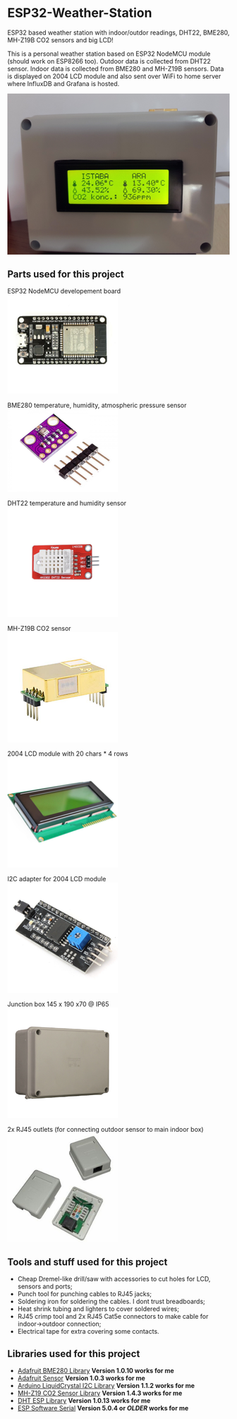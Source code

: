 # ESP32-Weather-Station
ESP32 based weather station with indoor/outdor readings, DHT22, BME280, MH-Z19B CO2 sensors and big LCD!

This is a personal weather station based on ESP32 NodeMCU module (should work on ESP8266 too). 
Outdoor data is collected from DHT22 sensor. Indoor data is collected from BME280 and MH-Z19B sensors. Data is displayed on 2004 LCD module and also sent over WiFi to home server where InfluxDB and Grafana is hosted.

<img src="/images/Finished_product.jpg" alt="Finished weather station" width="650"/>

## Parts used for this project

ESP32 NodeMCU developement board<br/>
<img src="/images/ESP32.jpg" alt="ESP32" width="250"/>

BME280 temperature, humidity, atmospheric pressure sensor<br/>
<img src="/images/BME280.jpg" alt="BME280" width="250"/>

DHT22 temperature and humidity  sensor<br/>
<img src="/images/DHT22.jpg" alt="DHT22" width="250"/>

MH-Z19B CO2 sensor<br/>
<img src="/images/MH-Z19B.jpg" alt="MH-Z19B" width="250"/>

2004 LCD module with 20 chars * 4 rows<br/>
<img src="/images/2004-LCD.jpg" alt="2004 LCD" width="250"/>

I2C adapter for 2004 LCD module<br/>
<img src="/images/I2C-Adapter-LCD.jpg" alt="I2C adapter LCD" width="250"/>

Junction box 145 x 190 x70 @ IP65<br/>
<img src="/images/Project_box.jpg" alt="Junction box" width="250"/>

2x RJ45 outlets (for connecting outdoor sensor to main indoor box)<br/>
<img src="/images/RJ45.jpg" alt="Junction box" width="250"/>

## Tools and stuff used for this project

* Cheap Dremel-like drill/saw with accessories to cut holes for LCD, sensors and ports;
* Punch tool for punching cables to RJ45 jacks;
* Soldering iron for soldering the cables. I dont trust breadboards;
* Heat shrink tubing and lighters to cover soldered wires;
* RJ45 crimp tool and 2x RJ45 Cat5e connectors to make cable for indoor->outdoor connection;
* Electrical tape for extra covering some contacts.

## Libraries used for this project

* [Adafruit BME280 Library](https://github.com/adafruit/Adafruit_BME280_Library) __Version 1.0.10 works for me__
* [Adafruit Sensor](https://github.com/adafruit/Adafruit_Sensor) __Version 1.0.3 works for me__
* [Arduino LiquidCrystal I2C Library](https://github.com/fdebrabander/Arduino-LiquidCrystal-I2C-library) __Version 1.1.2 works for me__
* [MH-Z19 CO2 Sensor Library](https://github.com/WifWaf/MH-Z19) __Version 1.4.3 works for me__
* [DHT ESP Library](https://github.com/beegee-tokyo/DHTesp) __Version 1.0.13 works for me__
* [ESP Software Serial](https://github.com/plerup/espsoftwareserial) __Version 5.0.4 or *OLDER* works for me__

